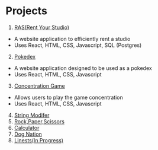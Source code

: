 # Projects
1. [RAS(Rent Your Studio)](https://github.com/StephanieHou/Projects/tree/master/Ras)
  - A website application to efficiently rent a studio
  - Uses React, HTML, CSS, Javascript, SQL (Postgres)
2. [Pokedex](https://github.com/StephanieHou/Projects/tree/master/Pokedex)
  - A website application designed to be used as a pokedex
  - Uses React, HTML, CSS, Javascript
3. [Concentration Game](https://codesandbox.io/s/jl9126v99w)
  - Allows users to play the game concentration
  - Uses React, HTML, CSS, Javascript
4. [String Modifer](https://github.com/StephanieHou/Projects/tree/master/String%20Modifer)
5. [Rock,Paper,Scissors](https://github.com/StephanieHou/Projects/tree/master/RPS)
6. [Calculator](https://github.com/StephanieHou/Projects/tree/master/Calc)
7. [Dog Nation](https://codesandbox.io/s/71j0q2mkwx)
8. [Linests(In Progress)](https://github.com/StephanieHou/Linests)


